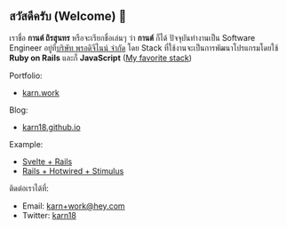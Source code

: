 ## สวัสดีครับ (Welcome) 👋

<!--
**karn18/karn18** is a ✨ _special_ ✨ repository because its `README.md` (this file) appears on your GitHub profile.
-->

เราชื่อ **กานต์ ถิรสุนทร** หรือจะเรียกชื่อเล่นๆ ว่า **กานต์** ก็ได้ ปัจจุบันทำงานเป็น Software Engineer อยู่ที่[บริษัท พรอดิจีไนน์ จำกัด](https://prodigy9.co/) 
โดย Stack ที่ใช้งานจะเป็นการพัฒนาโปรแกรมโดยใช้ **Ruby on Rails** และก็ **JavaScript** ([My favorite stack](https://karn18.github.io/dev/2020/07/09/my-favorite-stack.html))

Portfolio:
- [karn.work](https:https://karn.work)

Blog:
- [karn18.github.io](https://karn18.github.io)

Example:
- [Svelte + Rails](https://svelte.karn.work)
- [Rails + Hotwired + Stimulus](https://alpha.karn.work)

ติดต่อเราได้ที่:
- Email: karn+work@hey.com
- Twitter: [karn18](https://twitter.com/karn18)
